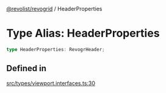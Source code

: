 [@revolist/revogrid](README.md) / HeaderProperties

# Type Alias: HeaderProperties

```ts
type HeaderProperties: RevogrHeader;
```

## Defined in

[src/types/viewport.interfaces.ts:30](https://github.com/revolist/revogrid/blob/25ca3c23eae2ed21be1e6ef1fe2d086a3aef0cb1/src/types/viewport.interfaces.ts#L30)
